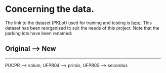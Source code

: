 # Concerning the data.
The link to the dataset (PKLot) used for training and testing is
[here](https://drive.google.com/open?id=1ldpq239OJwdsQnAWFyIw5BlD0ZN__LxW). This
dataset has been reorganized to suit the needs of this project. Note that the
parking lots have been renamed:

## Original --> New
----------------
PUCPR --> solum,
UFPR04 --> primis,
UFPR05 --> secondus

